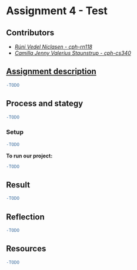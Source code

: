 # Assignment 4 - Test

## Contributors
- _[Rúni Vedel Niclasen - cph-rn118](https://github.com/Runi-VN)_
- _[Camilla Jenny Valerius Staunstrup - cph-cs340](https://github.com/Castau)_

## [Assignment description](./assignment-03.pdf)
```diff
-TODO
```

## Process and stategy
```diff
-TODO
```

### Setup
```diff
-TODO
```

**To run our project:**  
```diff
-TODO
```

## Result
```diff
-TODO
```
## Reflection
```diff
-TODO
```
## Resources
```diff
-TODO
```
